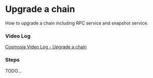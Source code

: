 # Upgrade a chain

How to upgrade a chain including RPC service and snapshot service. 

### Video Log

[Cosmosia Video Log - Upgrade a chain](https://www.youtube.com/embed/GCFg9nPdTmE ':include :type=iframe width=100% height=400px')


### Steps

TODO...